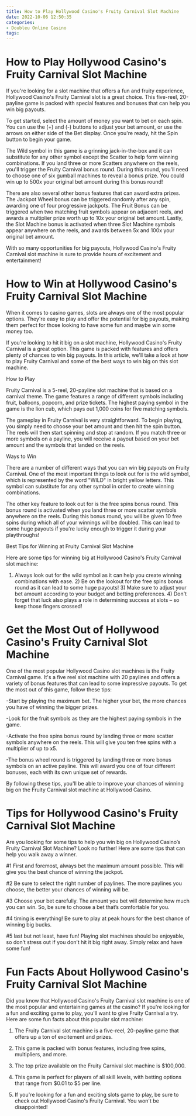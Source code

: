 ```yaml
---
title: How to Play Hollywood Casino's Fruity Carnival Slot Machine
date: 2022-10-06 12:50:35
categories:
- Doubleu Online Casino
tags:
---
```



#  How to Play Hollywood Casino's Fruity Carnival Slot Machine

If you're looking for a slot machine that offers a fun and fruity experience, Hollywood Casino's Fruity Carnival slot is a great choice. This five-reel, 20-payline game is packed with special features and bonuses that can help you win big payouts.

To get started, select the amount of money you want to bet on each spin. You can use the (+) and (-) buttons to adjust your bet amount, or use the arrows on either side of the Bet display. Once you're ready, hit the Spin button to begin your game.

The Wild symbol in this game is a grinning jack-in-the-box and it can substitute for any other symbol except the Scatter to help form winning combinations. If you land three or more Scatters anywhere on the reels, you'll trigger the Fruity Carnival bonus round. During this round, you'll need to choose one of six gumball machines to reveal a bonus prize. You could win up to 500x your original bet amount during this bonus round!

There are also several other bonus features that can award extra prizes. The Jackpot Wheel bonus can be triggered randomly after any spin, awarding one of four progressive jackpots. The Fruit Bonus can be triggered when two matching fruit symbols appear on adjacent reels, and awards a multiplier prize worth up to 10x your original bet amount. Lastly, the Slot Machine bonus is activated when three Slot Machine symbols appear anywhere on the reels, and awards between 5x and 100x your original bet amount.

With so many opportunities for big payouts, Hollywood Casino's Fruity Carnival slot machine is sure to provide hours of excitement and entertainment!

#  How to Win at Hollywood Casino's Fruity Carnival Slot Machine

When it comes to casino games, slots are always one of the most popular options. They're easy to play and offer the potential for big payouts, making them perfect for those looking to have some fun and maybe win some money too.

If you're looking to hit it big on a slot machine, Hollywood Casino's Fruity Carnival is a great option. This game is packed with features and offers plenty of chances to win big payouts. In this article, we'll take a look at how to play Fruity Carnival and some of the best ways to win big on this slot machine.

How to Play

Fruity Carnival is a 5-reel, 20-payline slot machine that is based on a carnival theme. The game features a range of different symbols including fruit, balloons, popcorn, and prize tickets. The highest paying symbol in the game is the lion cub, which pays out 1,000 coins for five matching symbols.

The gameplay in Fruity Carnival is very straightforward. To begin playing, you simply need to choose your bet amount and then hit the spin button. The reels will then start spinning and stop at random. If you match three or more symbols on a payline, you will receive a payout based on your bet amount and the symbols that landed on the reels.

Ways to Win

There are a number of different ways that you can win big payouts on Fruity Carnival. One of the most important things to look out for is the wild symbol, which is represented by the word "WILD" in bright yellow letters. This symbol can substitute for any other symbol in order to create winning combinations.

The other key feature to look out for is the free spins bonus round. This bonus round is activated when you land three or more scatter symbols anywhere on the reels. During this bonus round, you will be given 10 free spins during which all of your winnings will be doubled. This can lead to some huge payouts if you're lucky enough to trigger it during your playthroughs!

Best Tips for Winning at Fruity Carnival Slot Machine


Here are some tips for winning big at Hollywood Casino's Fruity Carnival slot machine:
1) Always look out for the wild symbol as it can help you create winning combinations with ease.  2) Be on the lookout for the free spins bonus round as it can lead to some huge payouts!  3) Make sure to adjust your bet amount according to your budget and betting preferences.  4) Don't forget that luck also plays a role in determining success at slots – so keep those fingers crossed!

#  Get the Most Out of Hollywood Casino's Fruity Carnival Slot Machine

One of the most popular Hollywood Casino slot machines is the Fruity Carnival game. It's a five reel slot machine with 20 paylines and offers a variety of bonus features that can lead to some impressive payouts. To get the most out of this game, follow these tips:

-Start by playing the maximum bet. The higher your bet, the more chances you have of winning the bigger prizes.

-Look for the fruit symbols as they are the highest paying symbols in the game.

-Activate the free spins bonus round by landing three or more scatter symbols anywhere on the reels. This will give you ten free spins with a multiplier of up to x5.

-The bonus wheel round is triggered by landing three or more bonus symbols on an active payline. This will award you one of four different bonuses, each with its own unique set of rewards.

By following these tips, you'll be able to improve your chances of winning big on the Fruity Carnival slot machine at Hollywood Casino.

#  Tips for Hollywood Casino's Fruity Carnival Slot Machine

Are you looking for some tips to help you win big on Hollywood Casino’s Fruity Carnival Slot Machine? Look no further! Here are some tips that can help you walk away a winner.

#1 First and foremost, always bet the maximum amount possible. This will give you the best chance of winning the jackpot.

#2 Be sure to select the right number of paylines. The more paylines you choose, the better your chances of winning will be.

#3 Choose your bet carefully. The amount you bet will determine how much you can win. So, be sure to choose a bet that’s comfortable for you.

#4 timing is everything! Be sure to play at peak hours for the best chance of winning big bucks.

#5 last but not least, have fun! Playing slot machines should be enjoyable, so don’t stress out if you don’t hit it big right away. Simply relax and have some fun!

#  Fun Facts About Hollywood Casino's Fruity Carnival Slot Machine

Did you know that Hollywood Casino's Fruity Carnival slot machine is one of the most popular and entertaining games at the casino? If you're looking for a fun and exciting game to play, you'll want to give Fruity Carnival a try. Here are some fun facts about this popular slot machine:

1. The Fruity Carnival slot machine is a five-reel, 20-payline game that offers up a ton of excitement and prizes.

2. This game is packed with bonus features, including free spins, multipliers, and more.

3. The top prize available on the Fruity Carnival slot machine is $100,000.

4. This game is perfect for players of all skill levels, with betting options that range from $0.01 to $5 per line.

5. If you're looking for a fun and exciting slots game to play, be sure to check out Hollywood Casino's Fruity Carnival. You won't be disappointed!